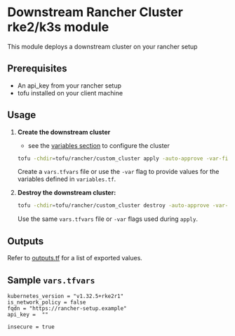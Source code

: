 # Downstream Rancher Cluster rke2/k3s module

This module deploys a downstream cluster on your rancher setup

## Prerequisites

* An api_key from your rancher setup
* tofu installed on your client machine

## Usage


1.  **Create the downstream cluster**
    * see the [variables section](#sample) to configure the cluster
    ```bash
    tofu -chdir=tofu/rancher/custom_cluster apply -auto-approve -var-file=/path/to/vars.tfvars
    ```

    Create a `vars.tfvars` file or use the `-var` flag to provide values for the variables defined in `variables.tf`.

2.  **Destroy the downstream cluster:**

    ```bash
    tofu -chdir=tofu/rancher/custom_cluster destroy -auto-approve -var-file=/path/to/vars.tfvars
    ```

    Use the same `vars.tfvars` file or `-var` flags used during `apply`.

## Outputs
Refer to [outputs.tf](./outputs.tf) for a list of exported values.

## Sample `vars.tfvars`

```tofu
kubernetes_version = "v1.32.5+rke2r1"
is_network_policy = false
fqdn = "https://rancher-setup.example"
api_key =  ""

insecure = true
```